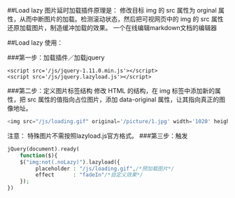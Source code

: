 ##Load lazy 图片延时加载插件原理是：
修改目标 img 的 src 属性为 orginal 属性，从而中断图片的加载。检测滚动状态，然后把可视网页中的 img 的 src 属性还原加载图片，制造缓冲加载的效果。
一个在线编辑markdown文档的编辑器

##Load lazy 使用：

###第一步：加载插件／加载jquery
    
    <script src='/js/jquery-1.11.0.min.js'></script>
    <script src='/js/jquery.lazyload.js'></script>
###第二步：定义图片标签结构
修改 HTML 的结构，在 img 标签中添加新的属性，把 src 属性的值指向占位图片，添加 data-original 属性，让其指向真正的图像地址。
```php
<img src="/js/loading.gif" original='/picture/1.jpg' width='1020' height='400'/>
```
注意： 特殊图片不需按照lazyload.js官方格式。
###第三步：触发
```php
jQuery(document).ready(
    function($){
	$("img:not(.noLazy)").lazyload({
		 placeholder : "/js/loading.gif",/*预加载图片*/
		 effect      : "fadeIn"/*自定义效果*/
	});
})
```
